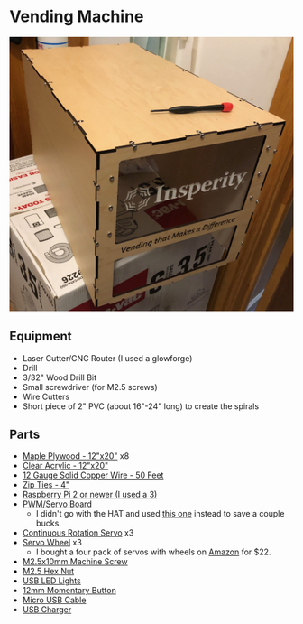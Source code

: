 # Vending Machine

![Vending Machine Frame](./img/2%20Frame.JPG)

## Equipment

- Laser Cutter/CNC Router (I used a glowforge)
- Drill
- 3/32" Wood Drill Bit
- Small screwdriver (for M2.5 screws)
- Wire Cutters
- Short piece of 2" PVC (about 16"-24" long) to create the spirals

## Parts

- [Maple Plywood - 12"x20"](https://store.glowforge.com/collections/plywood/products/maple-plywood-finished) x8
- [Clear Acrylic - 12"x20"](https://store.glowforge.com/collections/acrylic/products/clear-acrylic-cast-transparent-glossy)
- [12 Gauge Solid Copper Wire - 50 Feet](https://www.amazon.com/Cerrowire-112-1601BR-50-Feet-12-Gauge-Solid/dp/B00L1Q9SR8)
- [Zip Ties - 4"](https://www.amazon.com/TR-Industrial-TR88301-Multi-Purpose-Cable/dp/B01018DB2E/)
- [Raspberry Pi 2 or newer (I used a 3)](https://www.adafruit.com/product/3055)
- [PWM/Servo Board](https://www.adafruit.com/product/2327)
  - I didn't go with the HAT and used [this one](https://www.adafruit.com/product/815) instead to save a couple bucks.
- [Continuous Rotation Servo](https://www.adafruit.com/product/2442) x3 
- [Servo Wheel](https://www.adafruit.com/product/2744) x3
  - I bought a four pack of servos with wheels on [Amazon](https://www.amazon.com/gp/product/B07FVQBNTD/) for $22.
- [M2.5x10mm Machine Screw](https://www.amazon.com/gp/product/B07MF1TC3Y/)
- [M2.5 Hex Nut](https://www.amazon.com/gp/product/B07H3WGLJN/)
- [USB LED Lights](https://www.amazon.com/gp/product/B015R87GQK/)
- [12mm Momentary Button](https://www.amazon.com/gp/product/B07F24Y1TB/)
- [Micro USB Cable](https://www.amazon.com/gp/product/B0045JHJDS/)
- [USB Charger](https://www.amazon.com/gp/product/B071YMZ4LD/)
